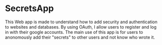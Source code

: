 # SecretsApp
This Web app is made to understand how to add security and authentication to websites and databases.
By using OAuth, I allow users to register and log in with their google accounts.
The main use of this app is for users to anonomously add their "secrets" to other users and not know who wrote it.
